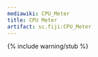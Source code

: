 ```yaml
---
mediawiki: CPU_Meter
title: CPU Meter
artifact: sc.fiji:CPU_Meter
---
```


{% include warning/stub %}
